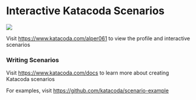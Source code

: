 # Interactive Katacoda Scenarios

[![](http://shields.katacoda.com/katacoda/alper061/count.svg)](https://www.katacoda.com/alper061 "Get your profile on Katacoda.com")

Visit https://www.katacoda.com/alper061 to view the profile and interactive scenarios

### Writing Scenarios
Visit https://www.katacoda.com/docs to learn more about creating Katacoda scenarios

For examples, visit https://github.com/katacoda/scenario-example
